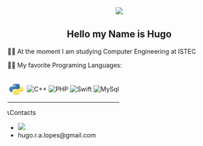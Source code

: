 

<div align="center">
  <img src="https://user-images.githubusercontent.com/58562761/158018570-c3b4ba04-4a44-441e-be9a-f8c84651c034.png"/>
</div>
<div align="center" style="display: inline_block">
  <h2> Hello my Name is Hugo </h2>
</div>
<p>👨‍🎓 At the moment I am studying Computer Engineering at ISTEC</p>
<p>👨‍💻 My favorite Programing Languages:</p>
<div style="display: inline_block"><br>
  <img align="center" alt="Python" height="30" width="40" src="https://raw.githubusercontent.com/devicons/devicon/master/icons/python/python-original.svg">
  <img align="center" alt="C++"  src="https://img.shields.io/badge/C%2B%2B-00599C?style=for-the-badge&logo=c%2B%2B&logoColor=white">
  <img align="center" alt="PHP"  src="https://img.shields.io/badge/PHP-777BB4?style=for-the-badge&logo=php&logoColor=white">
  <img align="center" alt="Swift"  src="https://img.shields.io/badge/Swift-FA7343?style=for-the-badge&logo=swift&logoColor=white">
  <img align="center" alt="MySql"  src="https://img.shields.io/badge/MySQL-00000F?style=for-the-badge&logo=mysql&logoColor=white">
</div>


  <hr style="width:50%;text-align:left;margin-left:0">
  <p>📞Contacts</p>
<ul>
  <li><a href="https://www.linkedin.com/in/hugo-aleixo-lopes/" target="_blank"><img src="https://img.shields.io/badge/LinkedIn-0077B5?style=for-the-badge&logo=linkedin&logoColor=white" target="_blank"></a></li>
  <li>hugo.r.a.lopes@gmail.com</li>
</ul>
